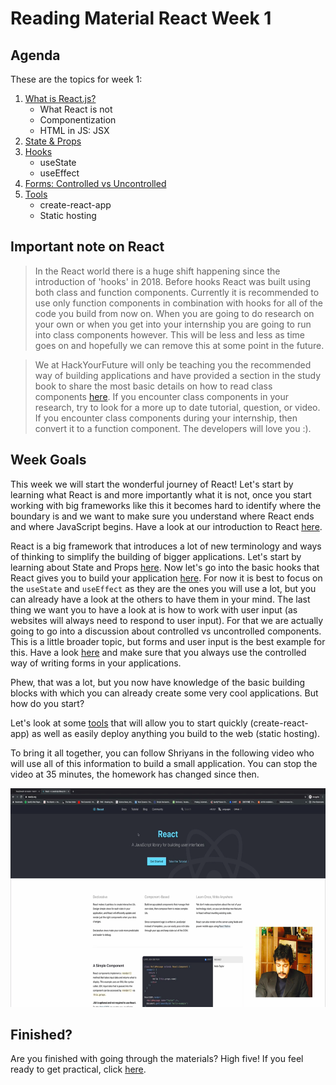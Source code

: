 # Reading Material React Week 1

## Agenda

These are the topics for week 1:

1. [What is React.js?](https://study.hackyourfuture.net/#/react/README.md)
   - What React is not
   - Componentization
   - HTML in JS: JSX
2. [State & Props](https://study.hackyourfuture.net/#/react/state-and-props.md)
3. [Hooks](https://study.hackyourfuture.net/#/react/hooks.md)
   - useState
   - useEffect
4. [Forms: Controlled vs Uncontrolled](https://study.hackyourfuture.net/#/react/controlled-vs-uncontrolled.md)
5. [Tools](https://study.hackyourfuture.net/#/react/tools.md)
   - create-react-app
   - Static hosting

## Important note on React
> In the React world there is a huge shift happening since the introduction of 'hooks' in 2018. Before hooks React was built using both class and function components. Currently it is recommended to use only function components in combination with hooks for all of the code you build from now on. When you are going to do research on your own or when you get into your internship you are going to run into class components however. This will be less and less as time goes on and hopefully we can remove this at some point in the future.

> We at HackYourFuture will only be teaching you the recommended way of building applications and have provided a section in the study book to share the most basic details on how to read class components [here](https://study.hackyourfuture.net/#/react/class-vs-function-components.md). If you encounter class components in your research, try to look for a more up to date tutorial, question, or video. If you encounter class components during your internship, then convert it to a function component. The developers will love you :).

## Week Goals

This week we will start the wonderful journey of React! Let's start by learning what React is and more importantly what it is not, once you start working with big frameworks like this it becomes hard to identify where the boundary is and we want to make sure you understand where React ends and where JavaScript begins. Have a look at our introduction to React [here](https://study.hackyourfuture.net/#/react/README.md). 

React is a big framework that introduces a lot of new terminology and ways of thinking to simplify the building of bigger applications. Let's start by learning about State and Props [here](https://study.hackyourfuture.net/#/react/state-and-props.md). Now let's go into the basic hooks that React gives you to build your application [here](https://study.hackyourfuture.net/#/react/react-hooks.md). For now it is best to focus on the `useState` and `useEffect` as they are the ones you will use a lot, but you can already have a look at the others to have them in your mind. The last thing we want you to have a look at is how to work with user input (as websites will always need to respond to user input). For that we are actually going to go into a discussion about controlled vs uncontrolled components. This is a little broader topic, but forms and user input is the best example for this. Have a look [here](https://study.hackyourfuture.net/#/react/controlled-vs-uncontrolled.md) and make sure that you always use the controlled way of writing forms in your applications.

Phew, that was a lot, but you now have knowledge of the basic building blocks with which you can already create some very cool applications. But how do you start?

Let's look at some [tools](https://study.hackyourfuture.net/#/react/tools.md) that will allow you to start quickly (create-react-app) as well as easily deploy anything you build to the web (static hosting).

To bring it all together, you can follow Shriyans in the following video who will use all of this information to build a small application. You can stop the video at 35 minutes, the homework has changed since then.

<a href="https://www.youtube.com/watch?v=pOq0vD2qAOU" target="_blank"><img src="../assets/playlist-thumbnail.png" width="600" height="350" alt="HYF Video" /></a>

## Finished?

Are you finished with going through the materials? High five! If you feel ready to get practical, click [here](./MAKEME.md).

